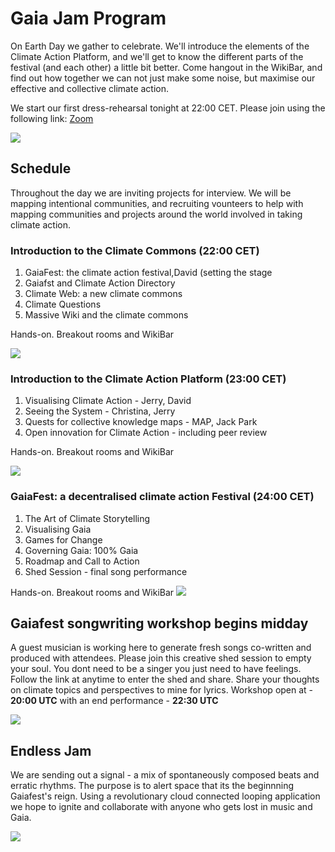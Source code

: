 # Gaia Jam Program
On Earth Day we gather to celebrate. We'll introduce the elements of the Climate Action Platform, and we'll get to know the different parts of the festival (and each other) a little bit better. Come hangout in the WikiBar, and find out how together we can not just make some noise, but maximise our effective and collective climate action. 

We start our first dress-rehearsal tonight at 22:00 CET. Please join using the following link: [Zoom](https://us02web.zoom.us/j/6819268068)


![](https://i.imgur.com/Lkgjzay.jpg)


## Schedule
Throughout the day we are inviting projects for interview. We will be mapping intentional communities, and recruiting vounteers to help with mapping communities and projects around the world involved in taking climate action.


### Introduction to the Climate Commons (22:00 CET)
1. GaiaFest: the climate action festival,David (setting the stage
2. Gaiafst and Climate Action Directory
4. Climate Web: a new climate commons
5. Climate Questions
6. Massive Wiki and the climate commons

Hands-on. Breakout rooms and WikiBar

![](https://i.imgur.com/8kJlfVS.png)


### Introduction to the Climate Action Platform (23:00 CET)
1. Visualising Climate Action - Jerry, David
1. Seeing the System - Christina, Jerry
1. Quests for collective knowledge maps - MAP, Jack Park
1. Open innovation for Climate Action - including peer review

Hands-on. Breakout rooms and WikiBar


![](https://i.imgur.com/PDxMyfz.png)



### GaiaFest: a decentralised climate action Festival (24:00 CET)
1. The Art of Climate Storytelling
1. Visualising Gaia
1. Games for Change
1. Governing Gaia: 100% Gaia
1. Roadmap and Call to Action
2. Shed Session - final song performance

Hands-on. Breakout rooms and WikiBar
![](https://i.imgur.com/Zu4Lgzt.jpg)


## Gaiafest songwriting workshop begins midday

A guest musician is working here to generate fresh songs co-written and produced with attendees. Please join this creative shed session to empty your soul. You dont need to be a singer you just need to have feelings. Follow the link at anytime to enter the shed and share. Share your thoughts on climate topics and perspectives to mine for lyrics. 
Workshop open at - **20:00 UTC** with an end performance - **22:30 UTC**  

![](https://i.imgur.com/ooTzN6r.jpg)


## Endless Jam 

We are sending out a signal - a mix of spontaneously composed beats and erratic rhythms. The purpose is to alert space that its the beginnning Gaiafest's reign. Using a revolutionary cloud connected looping application we hope to ignite and collaborate with anyone who gets lost in music and Gaia.


![](https://i.imgur.com/oIyH4jg.png)
